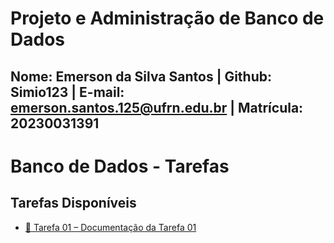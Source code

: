 # Projeto e Administração de Banco de Dados

## Nome: Emerson da Silva Santos | Github: Simio123 | E-mail: emerson.santos.125@ufrn.edu.br | Matrícula: 20230031391 


# Banco de Dados - Tarefas

## Tarefas Disponíveis

- [📄 Tarefa 01 – Documentação da Tarefa 01](Tarefas/t01/)
